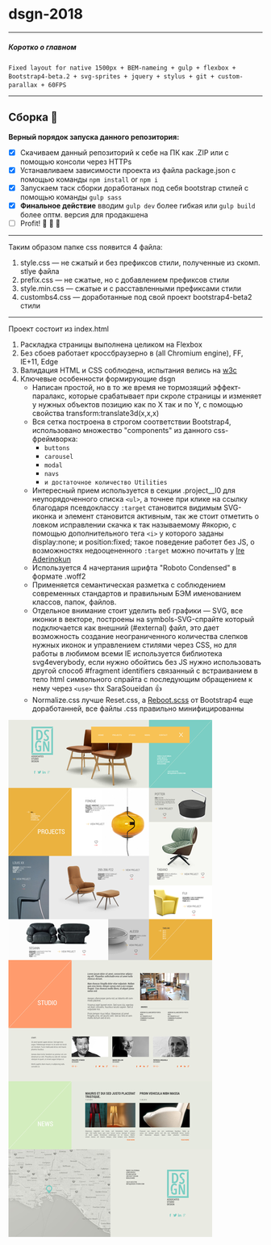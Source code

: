 # dsgn-2018

***
##### Коротко о главном
`Fixed layout for native 1500px + BEM-nameing + gulp + flexbox + Bootstrap4-beta.2 + svg-sprites + jquery + stylus + git + custom-parallax + 60FPS`
***

## Сборка :checkered_flag:

**Верный порядок запуска данного репозитория:**
- [X] Скачиваем данный репозиторий к себе на ПК как .ZIP или с помощью консоли через HTTPs
- [x] Устанавливаем зависимости проекта из файла package.json с помощью команды `npm install` or `npm i`
- [X] Запускаем таск сборки доработаных под себя bootstrap стилей с помощью команды `gulp sass`
- [x] **Финальное действие** вводим `gulp dev` более гибкая или `gulp build` более оптм. версия для продакшена  
- [ ] Profit! :clap: :clap: :clap:

***

Таким образом папке css появится 4 файла:
1. style.css — не сжатый и без префиксов стили, полученные из скомп. stlye файла
2. prefix.css — не сжатые, но с добавлением префиксов стили 
3. style.min.css —  сжатые и с расставленными префиксами стили
4. custombs4.css — доработанные под свой проект bootstrap4-beta2 стили

---

Проект состоит из index.html

1. Раскладка страницы выполнена целиком на Flexbox
2. Без сбоев работает кроссбраузерно в (all Chromium engine), FF, IE+11, Edge
4. Валидация HTML и CSS соблюдена, испытания велись на [w3c](https://validator.w3.org/nu/ 'Перейти в этом окне')
5. Ключевые особенности формирующие dsgn
	* Написан простой, но в то же время не тормозящий эффект-паралакс, которые срабатывает при скроле страницы и изменяет у нужных объектов позицию как по X так и по Y, с помощью свойства transform:translate3d(x,x,x)
	* Вся сетка построена в строгом соответствии Bootstrap4, использовано множество "components" из данного css-фреймворка:  
		* `buttons`
		* `carousel`
		* `modal`
		* `navs`
		* `и достаточное количество Utilities`
	* Интересный прием используется в секции .project__l0 для неупорядоченного списка `<ul>`, а точнее при клике на ссылку благодаря псевдоклассу `:target` становится видимым SVG-иконка и элемент становится активным, так же стоит отметить о ловком исправлении скачка к так называемому #якорю, с помощью дополнительного тега `<i>` у которого заданы display:none; и position:fixed; такое поведение работет без JS, о возможностях недооцененного `:target` можно почитать у [Ire Aderinokun](https://bitsofco.de/the-target-trick/ 'The :target Trick') 
	* Используется 4 начертания шрифта "Roboto Condensed" в формате .woff2
	* Применяется семантическая разметка с соблюдением современных стандартов и правильным БЭМ именованием классов, папок, файлов.
	* Отдельное внимание стоит уделить веб графики — SVG, все иконки в векторе, построены на symbols-SVG-спрайте который подключается как внешний (#external) файл, это дает возможность создание неограниченного количества слепков нужных иконок и управлением стилями через CSS, но для работы в любимом всеми IE используется библиотека svg4everybody, если нужно обойтись без JS нужно использовать другой способ  #fragment identifiers связанный с встраиванием в тело html символьного спрайта с последующим обращением к нему через `<use>` thx SaraSoueidan :thumbsup:
	* Normalize.css лучше Reset.css, а <a href="https://getbootstrap.com/docs/4.0/content/reboot/">Reboot.scss</a> от Bootstrap4 еще доработанней, все файлы .css правильно минифицированны

![maket-image1](https://github.com/Oxenz/dsgn-2018/blob/master/img/0pre/index-desktop-dsgn-2018.jpg "Макет главной страницы index.html")
